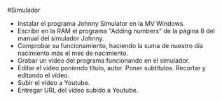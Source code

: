 
#Simulador
* Instalar el programa Johnny Simulator en la MV Windows.
* Escribir en la RAM el programa "Adding numbers" de la página 8 del manual del simulador Johnny.
* Comprobar su funcionamiento, haciendo la suma de nuestro día nacimiento más el mes de nacimiento.
* Grabar un vídeo del programa funcionando en el simulador.
* Editar el vídeo poniendo título, autor. Poner subtítulos. Recortar y editando el vídeo.
* Subir el vídeo a Youtube.
* Entregar URL del vídeo subido a Youtube.
